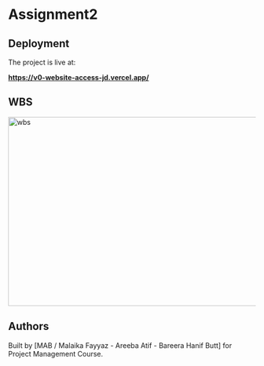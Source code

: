 # Assignment2 

## Deployment

The project is live at:

**https://v0-website-access-jd.vercel.app/**

## WBS

<img width="1855" height="385" alt="wbs" src="https://github.com/user-attachments/assets/e85f9fbf-621f-42c3-9cd1-3a543f02a81a" />


## Authors

Built by [MAB / Malaika Fayyaz - Areeba Atif - Bareera Hanif Butt] for Project Management Course.
